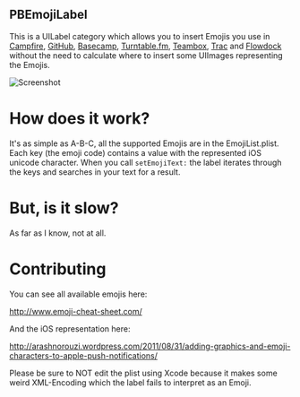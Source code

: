 ## PBEmojiLabel

This is a UILabel category which allows you to insert Emojis you use in [Campfire](http://campfirenow.com/), [GitHub](https://github.com/), [Basecamp](http://basecamp.com/), [Turntable.fm](http://turntable.fm/), [Teambox](http://teambox.com/), [Trac](http://trac.edgewall.org/) and [Flowdock](https://www.flowdock.com/) without the need to calculate where to insert some UIImages representing the Emojis.

![Screenshot](https://raw.github.com/nerdishbynature/PBEmojiLabel/master/Screenshot.png "Screenshot")

# How does it work?

It's as simple as A-B-C, all the supported Emojis are in the EmojiList.plist.
Each key (the emoji code) contains a value with the represented iOS unicode character.
When you call `setEmojiText:` the label iterates through the keys and searches in your text for a result.

# But, is it slow?

As far as I know, not at all.

# Contributing

You can see all available emojis here:

http://www.emoji-cheat-sheet.com/

And the iOS representation here:

http://arashnorouzi.wordpress.com/2011/08/31/adding-graphics-and-emoji-characters-to-apple-push-notifications/

Please be sure to NOT edit the plist using Xcode because it makes some weird XML-Encoding which the label fails to interpret as an Emoji.
